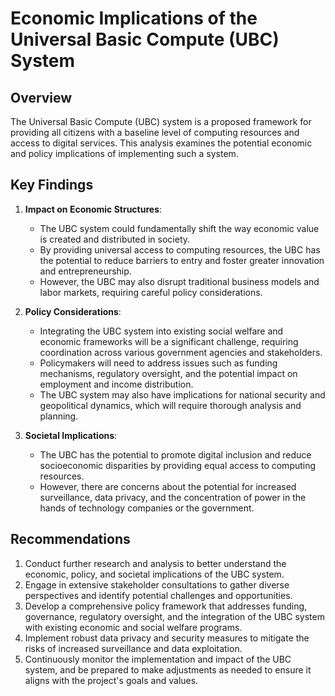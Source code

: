 # Economic Implications of the Universal Basic Compute (UBC) System

## Overview
The Universal Basic Compute (UBC) system is a proposed framework for providing all citizens with a baseline level of computing resources and access to digital services. This analysis examines the potential economic and policy implications of implementing such a system.

## Key Findings
1. **Impact on Economic Structures**:
   - The UBC system could fundamentally shift the way economic value is created and distributed in society.
   - By providing universal access to computing resources, the UBC has the potential to reduce barriers to entry and foster greater innovation and entrepreneurship.
   - However, the UBC may also disrupt traditional business models and labor markets, requiring careful policy considerations.

2. **Policy Considerations**:
   - Integrating the UBC system into existing social welfare and economic frameworks will be a significant challenge, requiring coordination across various government agencies and stakeholders.
   - Policymakers will need to address issues such as funding mechanisms, regulatory oversight, and the potential impact on employment and income distribution.
   - The UBC system may also have implications for national security and geopolitical dynamics, which will require thorough analysis and planning.

3. **Societal Implications**:
   - The UBC has the potential to promote digital inclusion and reduce socioeconomic disparities by providing equal access to computing resources.
   - However, there are concerns about the potential for increased surveillance, data privacy, and the concentration of power in the hands of technology companies or the government.

## Recommendations
1. Conduct further research and analysis to better understand the economic, policy, and societal implications of the UBC system.
2. Engage in extensive stakeholder consultations to gather diverse perspectives and identify potential challenges and opportunities.
3. Develop a comprehensive policy framework that addresses funding, governance, regulatory oversight, and the integration of the UBC system with existing economic and social welfare programs.
4. Implement robust data privacy and security measures to mitigate the risks of increased surveillance and data exploitation.
5. Continuously monitor the implementation and impact of the UBC system, and be prepared to make adjustments as needed to ensure it aligns with the project's goals and values.
